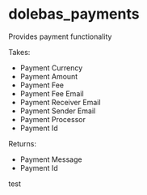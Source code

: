 # dolebas_payments

Provides payment functionality

Takes:
- Payment Currency
- Payment Amount
- Payment Fee
- Payment Fee Email
- Payment Receiver Email
- Payment Sender Email
- Payment Processor
- Payment Id

Returns:
- Payment Message
- Payment Id

test